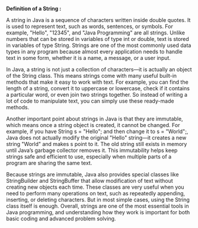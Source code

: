 
**Definition of a String :**

A string in Java is a sequence of characters written inside double quotes. It is used to represent text, such as words, sentences, or symbols. For example, "Hello", "12345", 
and "Java Programming" are all strings. Unlike numbers that can be stored in variables of type int or double, text is stored in variables of type String. Strings are one of 
the most commonly used data types in any program because almost every application needs to handle text in some form, whether it is a name, a message, or a user input.

In Java, a string is not just a collection of characters—it is actually an object of the String class. This means strings come with many useful built-in methods that make it 
easy to work with text. For example, you can find the length of a string, convert it to uppercase or lowercase, check if it contains a particular word, or even join two strings
together. So instead of writing a lot of code to manipulate text, you can simply use these ready-made methods.

Another important point about strings in Java is that they are immutable, which means once a string object is created, it cannot be changed. For example, if you have String 
s = "Hello"; and then change it to s = "World";, Java does not actually modify the original "Hello" string—it creates a new string "World" and makes s point to it. The old 
string still exists in memory until Java’s garbage collector removes it. This immutability helps keep strings safe and efficient to use, especially when multiple parts of a 
program are sharing the same text.

Because strings are immutable, Java also provides special classes like StringBuilder and StringBuffer that allow modification of text without creating new objects each time. 
These classes are very useful when you need to perform many operations on text, such as repeatedly appending, inserting, or deleting characters. But in most simple cases, using
the String class itself is enough. Overall, strings are one of the most essential tools in Java programming, and understanding how they work is important for both basic coding 
and advanced problem solving.
